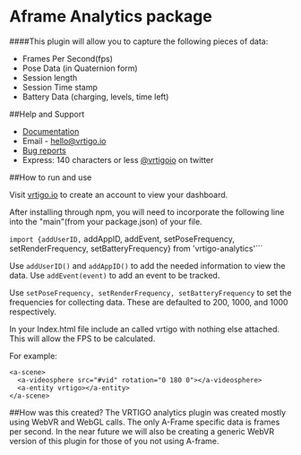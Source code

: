 # Aframe Analytics package


####This plugin will allow you to capture the following pieces of data:
- Frames Per Second(fps)
- Pose Data (in Quaternion form)
- Session length
- Session Time stamp
- Battery Data (charging, levels, time left)

##Help and Support
- [Documentation](https://github.com/vrtigo/vrtigo-webvr)
- Email - hello@vrtigo.io
- [Bug reports](https://github.com/vrtigo/vrtigo-webvr/issues)
- Express: 140 characters or less [@vrtigoio](https://twitter.com/vrtigoio) on twitter


##How to run and use

Visit [vrtigo.io](https://vrtigo.io) to create an account to view your dashboard.

After installing through npm, you will need to incorporate the following line into the "main"(from your package.json) of your file.

```import {addUserID,``` addAppID, addEvent, setPoseFrequency, setRenderFrequency, setBatteryFrequency} from 'vrtigo-analytics'```

Use ```addUserID()``` and ```addAppID()``` to add the needed information to view the data.
Use ```addEvent(event)``` to add an event to be tracked.

Use ```setPoseFrequency, setRenderFrequency, setBatteryFrequency``` to set the frequencies for collecting data. These are defaulted to 200, 1000, and 1000 respectively.

In your Index.html file include an <a-entity> called vrtigo with nothing else attached. This will allow the FPS to be calculated.

For example:

```
<a-scene>
  <a-videosphere src="#vid" rotation="0 180 0"></a-videosphere>
  <a-entity vrtigo></a-entity>
</a-scene>
```

##How was this created?
The VRTIGO analytics plugin was created mostly using WebVR and WebGL calls. The only A-Frame specific data is frames per second. In the near future we will also be creating a generic WebVR version of this plugin for those of you not using A-frame.
